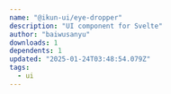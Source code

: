 ```yaml
---
name: "@ikun-ui/eye-dropper"
description: "UI component for Svelte"
author: "baiwusanyu"
downloads: 1
dependents: 1
updated: "2025-01-24T03:48:54.079Z"
tags: 
  - ui
---
```

